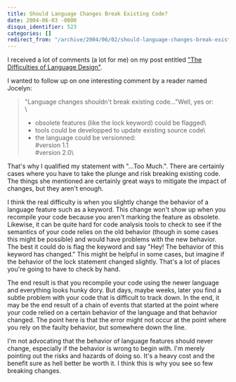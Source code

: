 ```yaml
---
title: Should Language Changes Break Existing Code?
date: 2004-06-03 -0800
disqus_identifier: 523
categories: []
redirect_from: "/archive/2004/06/02/should-language-changes-break-existing-code.aspx/"
---
```


I received a lot of comments (a lot for me) on my post entitled ["The
Difficulties of Language
Design"](https://haacked.com/archive/2004/05/27/492.aspx).

I wanted to follow up on one interesting comment by a reader named
Jocelyn:

> "Language changes shouldn't break existing code..."Well, yes or: \
> \
> - obsolete features (like the lock keyword) could be flagged\
> - tools could be developped to update existing source code\
> - the language could be versionned:\
> \#version 1.1\
> \#version 2.0\

That's why I qualified my statement with "...Too Much.". There are
certainly cases where you have to take the plunge and risk breaking
existing code. The things she mentioned are certainly great ways to
mitigate the impact of changes, but they aren't enough.

I think the real difficulty is when you slightly change the behavior of
a language feature such as a keyword. This change won't show up when you
recompile your code because you aren't marking the feature as obsolete.
Likewise, it can be quite hard for code analysis tools to check to see
if the semantics of your code relies on the old behavior (though in some
cases this might be possible) and would have problems with the new
behavior. The best it could do is flag the keyword and say "Hey! The
behavior of this keyword has changed." This might be helpful in some
cases, but imagine if the behavior of the lock statement changed
slightly. That's a lot of places you're going to have to check by hand.

The end result is that you recompile your code using the newer language
and everything looks hunky dory. But days, maybe weeks, later you find a
subtle problem with your code that is difficult to track down. In the
end, it may be the end result of a chain of events that started at the
point where your code relied on a certain behavior of the language and
that behavior changed. The point here is that the error might not occur
at the point where you rely on the faulty behavior, but somewhere down
the line.

I'm not advocating that the behavior of language features should never
change, especially if the behavior is wrong to begin with. I'm merely
pointing out the risks and hazards of doing so. It's a heavy cost and
the benefit sure as hell better be worth it. I think this is why you see
so few breaking changes.

